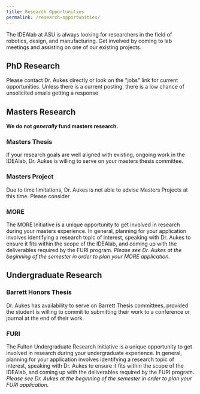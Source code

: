 ```yaml
---
title: Research Opportunities
permalink: /research-opportunities/
---
```


The IDEAlab at ASU is always looking for researchers in the field of robotics, design, and manufacturing.  Get involved by coming to lab meetings and assisting on one of our existing projects.


## PhD Research

Please contact Dr. Aukes directly or look on the "jobs" link for current opportunities.  Unless there is a current posting, there is a low chance of unsolicited emails getting a response

## Masters Research

**We do not *generally* fund masters research.**

### Masters Thesis

If your research goals are well aligned with existing, ongoing work in the IDEAlab, Dr. Aukes is willing to serve on your masters thesis committee.

### Masters Project

Due to time limitations, Dr. Aukes is not able to advise Masters Projects at this time.  Please consider 


### MORE

The MORE Initiative is a unique opportunity to get involved in research during your masters experience.  In general, planning for your application involves identifying a research topic of interest, speaking with Dr. Aukes to ensure it fits within the scope of the IDEAlab, and coming up with the deliverables required by the FURI program.  *Please see Dr. Aukes at the beginning of the semester in order to plan your MORE application.*


## Undergraduate Research

### Barrett Honors Thesis

Dr. Aukes has availability to serve on Barrett Thesis committees, provided the student is willing to commit to submitting their work to a conference or journal at the end of their work.

### FURI

The Fulton Undergraduate Research Initiative is a unique opportunity to get involved in research during your undergraduate experience.  In general, planning for your application involves identifying a research topic of interest, speaking with Dr. Aukes to ensure it fits within the scope of the IDEAlab, and coming up with the deliverables required by the FURI program.  *Please see Dr. Aukes at the beginning of the semester in order to plan your FURI application.*
